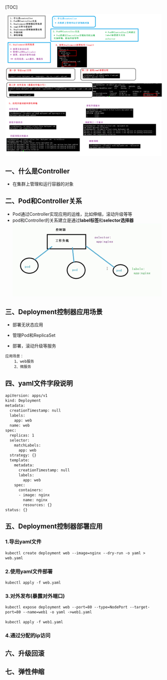[TOC]

![19-Controller控制器（deployment）](../images/19-Controller控制器（deployment）.png)

## 一、什么是Controller

+ 在集群上管理和运行容器的对象

## 二、Pod和Controller关系

+ Pod通过Controller实现应用的运维，比如伸缩，滚动升级等等
+ pod和Controller的关系建立是通过**label标签**和**selector选择器**
![pod和controller关系建立](../images/pod和controller关系建立.png)

## 三、Deployment控制器应用场景

+ 部署无状态应用

+ 管理Pod和ReplicaSet

+ 部署，滚动升级等服务

```
应用场景：
	1、web服务
	2、微服务
```

## 四、yaml文件字段说明

```
apiVersion: apps/v1
kind: Deployment
metadata:
  creationTimestamp: null
  labels:
    app: web
  name: web
spec:
  replicas: 1
  selector:
    matchLabels:
      app: web
  strategy: {}
  template:
    metadata:
      creationTimestamp: null
      labels:
        app: web
    spec:
      containers:
      - image: nginx
        name: nginx
        resources: {}
status: {}
```



## 五、Deployment控制器部署应用

### 1.导出yaml文件

```
kubectl create deployment web --image=nginx --dry-run -o yaml > web.yaml
```

### 2.使用yaml文件部署

```
kubectl apply -f web.yaml
```

### 3.对外发布(暴露对外端口)

```
kubectl expose deployment web --port=80 --type=NodePort --target-port=80 --name=web1 -o yaml ->web1.yaml

kubectl apply -f web1.yaml
```

### 4.通过分配的ip访问



## 六、升级回滚

## 七、弹性伸缩

